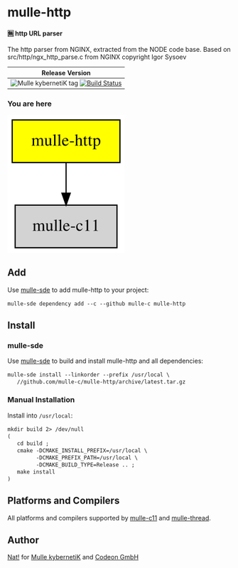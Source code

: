 # mulle-http

#### 🈚 http URL parser

The http parser from NGINX, extracted from the NODE code base.
Based on src/http/ngx_http_parse.c from NGINX copyright Igor Sysoev


| Release Version
|-----------------------------------
| ![Mulle kybernetiK tag](//img.shields.io/github/tag/mulle-c/mulle-http.svg?branch=release) [![Build Status](//github.com/mulle-c/mulle-http/workflows/CI/badge.svg?branch=release)](//github.com/mulle-c/mulle-http/actions)


### You are here

![Overview](overview.dot.svg)


## Add

Use [mulle-sde](//github.com/mulle-sde) to add mulle-http to your project:

```
mulle-sde dependency add --c --github mulle-c mulle-http
```

## Install

### mulle-sde

Use [mulle-sde](//github.com/mulle-sde) to build and install mulle-http and all dependencies:

```
mulle-sde install --linkorder --prefix /usr/local \
   //github.com/mulle-c/mulle-http/archive/latest.tar.gz
```

### Manual Installation

Install into `/usr/local`:

```
mkdir build 2> /dev/null
(
   cd build ;
   cmake -DCMAKE_INSTALL_PREFIX=/usr/local \
         -DCMAKE_PREFIX_PATH=/usr/local \
         -DCMAKE_BUILD_TYPE=Release .. ;
   make install
)
```

## Platforms and Compilers

All platforms and compilers supported by
[mulle-c11](//github.com/mulle-c/mulle-c11) and
[mulle-thread](//github.com/mulle-c/mulle-thread).


## Author

[Nat!](//www.mulle-kybernetik.com/weblog) for
[Mulle kybernetiK](//www.mulle-kybernetik.com) and
[Codeon GmbH](//www.codeon.de)
